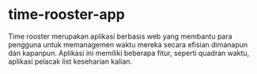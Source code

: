# time-rooster-app

Time rooster merupakan aplikasi berbasis web yang membantu para pengguna untuk memanagemen waktu mereka secara efisian dimanapun dan kapanpun.
Aplikasi ini memiliki beberapa fitur, seperti quadran waktu, aplikasi pelacak list keseharian kalian.
